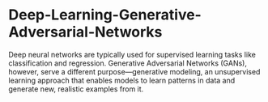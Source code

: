# Deep-Learning-Generative-Adversarial-Networks
Deep neural networks are typically used for supervised learning tasks like classification and regression. Generative Adversarial Networks (GANs), however, serve a different purpose—generative modeling, an unsupervised learning approach that enables models to learn patterns in data and generate new, realistic examples from it.
